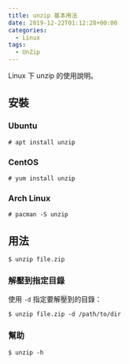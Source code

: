 ```yaml
---
title: unzip 基本用法
date: 2019-12-22T01:12:28+00:00
categories:
  - Linux
tags:
  - UnZip
---
```


Linux 下 unzip 的使用說明。

<!--more-->

## 安裝

### Ubuntu

```shell
# apt install unzip
```

### CentOS

```shell
# yum install unzip
```

### Arch Linux

```shell
# pacman -S unzip
```

## 用法

```shell
$ unzip file.zip
```

### 解壓到指定目錄

使用 `-d` 指定要解壓到的目錄：

```shell
$ unzip file.zip -d /path/to/dir
```

### 幫助

```shell
$ unzip -h
```

